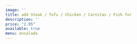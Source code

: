 ```yaml
---
image: ''
title: add Steak / Tofu / Chicken / Carnitas / Fish for
description: ''
price: "2.95"
available: true
menu: ensalada
---
```

